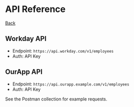 # API Reference

[Back](https://rneild.github.io/rneildrepotest01/)

## Workday API
- Endpoint: `https://api.workday.com/v1/employees`
- Auth: API Key

## OurApp API
- Endpoint: `https://api.ourapp.example.com/v1/employees`
- Auth: API Key

See the Postman collection for example requests.
